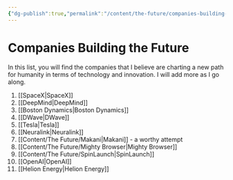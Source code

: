 ```yaml
---
{"dg-publish":true,"permalink":"/content/the-future/companies-building-the-future/"}
---
```


# Companies Building the Future

In this list, you will find the companies that I believe are charting a new path for humanity in terms of technology and innovation. I will add more as I go along.

1. [[SpaceX\|SpaceX]]
2. [[DeepMind\|DeepMind]]
3. [[Boston Dynamics\|Boston Dynamics]]
4. [[DWave\|DWave]]
5. [[Tesla\|Tesla]]
6. [[Neuralink\|Neuralink]]
7. [[Content/The Future/Makani\|Makani]] - a worthy attempt
8. [[Content/The Future/Mighty Browser\|Mighty Browser]]
9. [[Content/The Future/SpinLaunch\|SpinLaunch]]
10. [[OpenAI\|OpenAI]]
11. [[Helion Energy\|Helion Energy]]